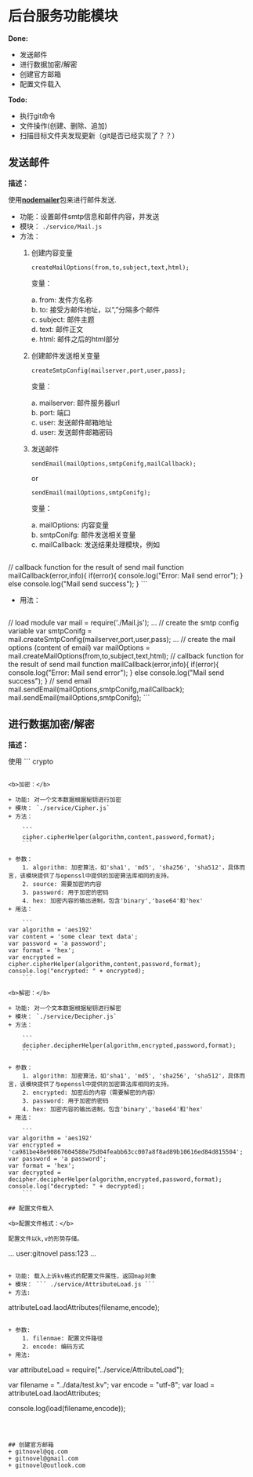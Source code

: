 # 后台服务功能模块

<b>Done:</b>

+ 发送邮件
+ 进行数据加密/解密
+ 创建官方邮箱
+ 配置文件载入

<b>Todo:</b>

+ 执行git命令
+ 文件操作(创建、删除、追加)
+ 扫描目标文件夹发现更新（git是否已经实现了？？）


## 发送邮件

<b>描述：</b>

使用[<b>nodemailer</b>](http://nodemailer.com)包来进行邮件发送.

+ 功能：设置邮件smtp信息和邮件内容，并发送
+ 模块： `./service/Mail.js`
+ 方法：
	1. 创建内容变量
		
		```
		createMailOptions(from,to,subject,text,html);
		```
		变量：	
		
		a. from: 发件方名称	
		b. to: 接受方邮件地址，以“,”分隔多个邮件	
		c. subject: 邮件主题	
		d. text: 邮件正文		
		e. html: 邮件之后的html部分
	2. 创建邮件发送相关变量
		
		```
		createSmtpConfig(mailserver,port,user,pass);
		```
		变量：	
		
		a. mailserver: 邮件服务器url		
		b. port: 端口		
		c. user: 发送邮件邮箱地址	
		d. user: 发送邮件邮箱密码
	3. 发送邮件
	
		```
		sendEmail(mailOptions,smtpConifg,mailCallback); 
		```
		or 
		
		```
		sendEmail(mailOptions,smtpConifg);		
		```
		
		变量：	
		
		a. mailOptions: 内容变量		
		b. smtpConifg: 邮件发送相关变量		
		c. mailCallback: 发送结果处理模块，例如
		
		```
// callback function for the result of send mail
function mailCallback(error,info){
    if(error){
        console.log("Error: Mail send error");
    }
    else
        console.log("Mail send success");
}
		```	
+ 用法：
	
	```
// load module
var mail = require('./Mail.js');
...
// create the smtp config variable
var smtpConifg = mail.createSmtpConfig(mailserver,port,user,pass);
...
// create the mail options (content of email)
var mailOptions = mail.createMailOptions(from,to,subject,text,html);
// callback function for the result of send mail
function mailCallback(error,info){
    if(error){
        console.log("Error: Mail send error");
    }
    else
        console.log("Mail send success");
}
// send email 
mail.sendEmail(mailOptions,smtpConifg,mailCallback);    
mail.sendEmail(mailOptions,smtpConifg);
	```



## 进行数据加密/解密
<b>描述：</b>

使用 ```
crypto
``` 模块来进行数据加密和解密。

<b>加密：</b>

+ 功能: 对一个文本数据根据秘钥进行加密
+ 模块： `./service/Cipher.js`
+ 方法：

	```	
	cipher.cipherHelper(algorithm,content,password,format);
	```

+ 参数：
	1. algorithm: 加密算法，如'sha1', 'md5', 'sha256', 'sha512'，具体而言，该模块提供了与openssl中提供的加密算法库相同的支持。
	2. source: 需要加密的内容
	3. password: 用于加密的密码
	4. hex: 加密内容的输出进制，包含'binary','base64'和'hex'
+ 用法：

	```
var algorithm = 'aes192'
var content = 'some clear text data';
var password = 'a password';
var format = 'hex';
var encrypted = cipher.cipherHelper(algorithm,content,password,format);
console.log("encrypted: " + encrypted);
	```

<b>解密：</b>

+ 功能: 对一个文本数据根据秘钥进行解密
+ 模块： `./service/Decipher.js`
+ 方法：

	```	
	decipher.decipherHelper(algorithm,encrypted,password,format);
	```
	
+ 参数：
	1. algorithm: 加密算法，如'sha1', 'md5', 'sha256', 'sha512'，具体而言，该模块提供了与openssl中提供的加密算法库相同的支持。
	2. encrypted: 加密后的内容（需要解密的内容）
	3. password: 用于加密的密码
	4. hex: 加密内容的输出进制，包含'binary','base64'和'hex'
+ 用法：

	```
var algorithm = 'aes192'
var encrypted = 'ca981be48e90867604588e75d04feabb63cc007a8f8ad89b10616ed84d815504';
var password = 'a password';
var format = 'hex';
var decrypted = decipher.decipherHelper(algorithm,encrypted,password,format);
console.log("decrypted: " + decrypted);
	```
	
## 配置文件载入

<b>配置文件格式：</b>

配置文件以k,v的形势存储。

```
...
user:gitnovel
pass:123
...
```

+ 功能: 载入上诉kv格式的配置文件属性，返回map对象
+ 模块： ``` ./service/AttributeLoad.js ```
+ 方法: 

``` 
attributeLoad.laodAttributes(filename,encode);
```

+ 参数:
	1. filenmae: 配置文件路径
	2. encode: 编码方式
+ 用法: 

```
var attributeLoad = require("../service/AttributeLoad");

var filename = "../data/test.kv";
var encode = "utf-8";
var load = attributeLoad.laodAttributes;

console.log(load(filename,encode));
```



## 创建官方邮箱
+ gitnovel@qq.com
+ gitnovel@gmail.com
+ gitnovel@outlook.com
